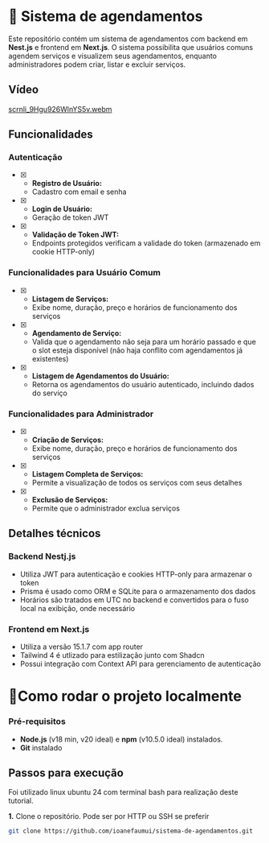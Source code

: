 # 📅 Sistema de agendamentos

Este repositório contém um sistema de agendamentos com backend em **Nest.js** e frontend em **Next.js**. O sistema possibilita que usuários comuns agendem serviços e visualizem seus agendamentos, enquanto administradores podem criar, listar e excluir serviços.

## Vídeo
[scrnli_9Hgu926WlnYS5v.webm](https://github.com/user-attachments/assets/1842a266-6178-4590-b3ec-3bd41f1ba58f)

## Funcionalidades

### Autenticação

- [x] - **Registro de Usuário:**
  - Cadastro com email e senha
- [x] - **Login de Usuário:**
  - Geração de token JWT
- [x] - **Validação de Token JWT:**
  - Endpoints protegidos verificam a validade do token (armazenado em cookie HTTP-only)

### Funcionalidades para Usuário Comum

- [x] - **Listagem de Serviços:**
  - Exibe nome, duração, preço e horários de funcionamento dos serviços
- [x] - **Agendamento de Serviço:**
  - Valida que o agendamento não seja para um horário passado e que o slot esteja disponível (não haja conflito com agendamentos já existentes)
- [x] - **Listagem de Agendamentos do Usuário:**
  - Retorna os agendamentos do usuário autenticado, incluindo dados do serviço

### Funcionalidades para Administrador

- [x] - **Criação de Serviços:**
  - Exibe nome, duração, preço e horários de funcionamento dos serviços
- [x] - **Listagem Completa de Serviços:**
  - Permite a visualização de todos os serviços com seus detalhes
- [x] - **Exclusão de Serviços:**
  - Permite que o administrador exclua serviços

## Detalhes técnicos

### Backend Nestj.js

- Utiliza JWT para autenticação e cookies HTTP-only para armazenar o token
- Prisma é usado como ORM e SQLite para o armazenamento dos dados
- Horários são tratados em UTC no backend e convertidos para o fuso local na exibição, onde necessário

### Frontend em Next.js

- Utiliza a versão 15.1.7 com app router
- Tailwind 4 é utlizado para estilização junto com Shadcn
- Possui integração com Context API para gerenciamento de autenticação

# 🔌Como rodar o projeto localmente

### Pré-requisitos

- **Node.js** (v18 min, v20 ideal) e **npm** (v10.5.0 ideal) instalados.
- **Git** instalado

## Passos para execução

Foi utilizado linux ubuntu 24 com terminal bash para realização deste tutorial.

**1.** Clone o repositório. Pode ser por HTTP ou SSH se preferir

```bash
git clone https://github.com/ioanefaumui/sistema-de-agendamentos.git
```
